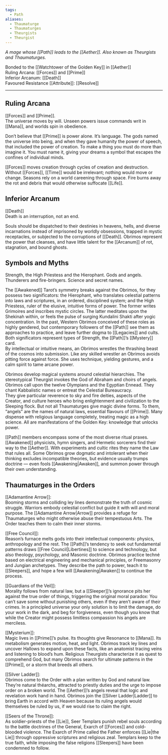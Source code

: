```yaml
---
tags:
  - Path
aliases:
  - Thaumaturge
  - Thaumaturges
  - Theurgists
  - Theurgist
---
```

_A mage whose [[Path]] leads to the [[Aether]]. Also known as Theurgists and Thaumaturges._

Bonded to the [[Watchtower of the Golden Key]] in [[Aether]]\
Ruling Arcana: [[Forces]] and [[Prime]]\
Inferior Arcanum: [[Death]]\
Favoured Resistance [[Attribute]]: [[Resolve]]

---

## Ruling Arcana

[[Forces]] and [[Prime]].\
The universe moves by will. Unseen powers issue commands writ in [[Mana]], and worlds spin in obedience. 

Don’t believe that [[Prime]] is power alone. It’s language. The gods named the universe into being, and when they gave humanity the power of speech, that included the power of creation. To make a thing you must do more than imagine it. You must name it, giving your dreams a symbol that escapes the confines of individual minds.

[[Forces]] moves creation through cycles of creation and destruction. Without [[Forces]], [[Time]] would be irrelevant; nothing would move or change. Seasons rely on a world careening through space. Fire burns away the rot and debris that would otherwise suffocate [[Life]].

## Inferior Arcanum

[[Death]]\
Death is an interruption, not an end. 

Souls should be dispatched to their destinies in heavens, hells, and diverse incarnations instead of imprisoned by worldly obsessions, trapped in mystic receptacles, or subjected to the corruptions of [[Death]]. Obrimos represent the power that cleanses, and have little talent for the [[Arcanum]] of rot, stagnation, and bound ghosts.

## Symbols and Myths

Strength, the High Priestess and the Hierophant. Gods and angels. Thunderers and fire-bringers. Science and secret names. 

The [[Awakened]] Tarot’s symmetry breaks against the Obrimos, for they possess two significators: the Hierophant, who translates celestial patterns into laws and scriptures, in an ordered, disciplined system; and the High Priestess, ruler of the elusive, intuitive forms of power. The former writes Grimoires and inscribes mystic circles. The latter meditates upon the Shekinah within, or feels the pulse of surging Kundalini Shakti after yogic concentration. In the past, Western Obrimos conceived of these roles as highly gendered, but contemporary followers of the [[Path]] see them as approaches to practice, and leave further dogma to [[Legacies]] and cults. Both significators represent types of Strength, the [[Path]]’s [[Mystery]] card.\
By intellectual or intuitive means, an Obrimos wrestles the thrashing beast of the cosmos into submission. Like any skilled wrestler an Obrimos avoids pitting force against force. She uses technique, yielding gestures, and a calm spirit to tame arcane power. 

Obrimos develop magical systems around celestial hierarchies. The stereotypical Theurgist invokes the God of Abraham and choirs of angels. Obrimos call upon the twelve Olympians and the Egyptian Ennead. They chant Kabbalistic names or entreat the Celestial Bureaucracy.\
They give particular reverence to sky and fire deities, aspects of the Creator, and culture heroes who bring enlightenment and civilization to the Sleeping flock. But not all Thaumaturges give magic divine forms. To them, “angels” are the names of natural laws, essential flavours of [[Prime]]. Many dispense with religious language completely, treating magic as a high science. All are manifestations of the Golden Key: knowledge that unlocks power. 

[[Path]] members encompass some of the most diverse ritual praxes. [[Awakened]] physicists, hymn singers, and Hermetic sorcerers find their way to the [[Aether]]. With experiments and cultic rites they name the Law that rules all. Some Obrimos grow dogmatic and intolerant when their thinking excludes incompatible theories, but evidence usually trumps doctrine — even fools [[Awakening|Awaken]], and summon power through their own understanding.

## Thaumaturges in the Orders

[[Adamantine Arrow]]:\
Booming storms and colliding ley lines demonstrate the truth of cosmic struggle. Warriors embody celestial conflict but guide it with will and moral purpose. The [[Adamantine Arrow|Arrow]] provides a refuge for Thaumaturges who might otherwise abuse their tempestuous Arts. The Order teaches them to calm their inner storms.

[[Free Council]]:\
Reason’s furnace melts gods into their intellectual components: physics, anthropology and the rest. The [[Path]]’s tendency to seek out fundamental patterns draws [[Free Council|Libertines]] to science and technology, but also theology, psychology, and Masonic doctrine. Obrimos practice techné based on electrical engineering and mechanical principles, or Freemasonry and Jungian archetypes. They describe the path to power, teach it to [[Sleepers]], and hope a few will [[Awakening|Awaken]] to continue the process.

[[Guardians of the Veil]]:\
Morality follows from natural law, but a [[Sleeper]]’s ignorance pits her against the true order of things, triggering the original moral paradox: You can’t save some without punishing others, even if they aren’t aware of their crimes. In a principled universe your only solution is to limit the damage, do your work in the dark, and beg for forgiveness, even though you know that while the Creator might possess limitless compassion his angels are merciless.

[[Mysterium]]:\
Magic lives in [[Prime]]’s pulse. Its thoughts give Resonance to [[Mana]]. Its metabolism generates motion, heat, and light. Obrimos track ley lines and uncover Hallows to expand upon these facts, like an anatomist tracing veins and listening to blood’s hum. Religious Theurgists characterize it as quest to comprehend God, but many Obrimos search for ultimate patterns in the [[Prime]], or a storm that breeds all others.

[[Silver Ladder]]:\
Obrimos come to the Order with a plan written by God and natural law. They’re natural théarchs, attracted to priestly duties and the urge to impose order on a broken world. The [[Aether]]’s angels reveal that logic and revelation work hand in hand. Obrimos join the [[Silver Ladder|Ladder]] to bring Earth in accord with Heaven because its ruling angels would themselves be ruled by us, if we would rise to claim the right.

[[Seers of the Throne]]:\
As soldier-priests of the [[Lie]], Seer Templars punish rebel souls according to the battle doctrines of the General, Exarch of [[Forces]] and cold-blooded violence. The Exarch of Prime called the Father enforces [[Lie|the Lie]] through oppressive scriptures and religious zeal. Templars keep to the true faith, while imposing the false religions [[Sleepers]] have been condemned to follow.